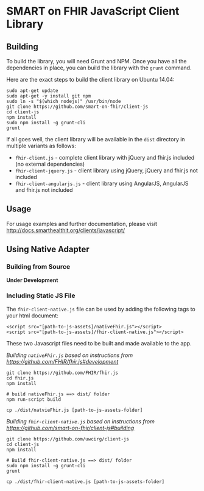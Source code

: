 SMART on FHIR JavaScript Client Library
=======================================

## Building

To build the library, you will need Grunt and NPM. Once you
have all the dependencies in place, you can build the library
with the `grunt` command.

Here are the exact steps to build the client library
on Ubuntu 14.04:

```
sudo apt-get update
sudo apt-get -y install git npm
sudo ln -s "$(which nodejs)" /usr/bin/node
git clone https://github.com/smart-on-fhir/client-js
cd client-js
npm install
sudo npm install -g grunt-cli
grunt
```

If all goes well, the client library will be available in the
`dist` directory in multiple variants as follows:

* `fhir-client.js` - complete client library with jQuery and fhir.js included (no external dependencies)
* `fhir-client-jquery.js` - client library using jQuery, jQuery and fhir.js not included
* `fhir-client-angularjs.js` - client library using AngularJS, AngularJS and fhir.js not included

## Usage

For usage examples and further documentation, please visit http://docs.smarthealthit.org/clients/javascript/

## Using Native Adapter

### Building from Source
**Under Development**

### Including Static JS File
The `fhir-client-native.js` file can be used by adding the following tags to your html document:
```
<script src="[path-to-js-assets]/nativeFhir.js"></script>
<script src="[path-to-js-assets]/fhir-client-native.js"></script>
```

These two Javascript files need to be built and made available to the app.

*Building `nativeFhir.js` based on instructions from https://github.com/FHIR/fhir.js#development*

```
git clone https://github.com/FHIR/fhir.js
cd fhir.js
npm install

# build nativeFhir.js ==> dist/ folder
npm run-script build

cp ./dist/natvieFhir.js [path-to-js-assets-folder]
```

*Building `fhir-client-native.js` based on instructions from https://github.com/smart-on-fhir/client-js#building*

```
git clone https://github.com/uwcirg/client-js
cd client-js
npm install

# Build fhir-client-native.js ==> dist/ folder
sudo npm install -g grunt-cli
grunt

cp ./dist/fhir-client-native.js [path-to-js-assets-folder]
```
